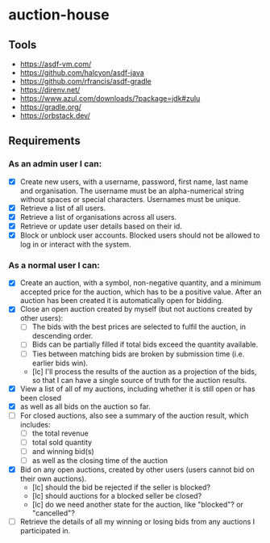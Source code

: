 # auction-house

## Tools

- https://asdf-vm.com/
- https://github.com/halcyon/asdf-java
- https://github.com/rfrancis/asdf-gradle
- https://direnv.net/
- https://www.azul.com/downloads/?package=jdk#zulu
- https://gradle.org/
- https://orbstack.dev/

## Requirements

### As an admin user I can:

- [x] Create new users, with a username, password, first name, last name and organisation. The username must be an alpha-numerical string without spaces or special characters. Usernames must be unique.
- [x] Retrieve a list of all users.
- [x] Retrieve a list of organisations across all users.
- [x] Retrieve or update user details based on their id.
- [x] Block or unblock user accounts. Blocked users should not be allowed to log in or interact with the system.

### As a normal user I can:

- [x] Create an auction, with a symbol, non-negative quantity, and a minimum accepted price for the auction, which has to be a positive value. After an auction has been created it is automatically open for bidding.
- [x] Close an open auction created by myself (but not auctions created by other users):
  - [ ] The bids with the best prices are selected to fulfil the auction, in descending order.
  - [ ] Bids can be partially filled if total bids exceed the quantity available.
  - [ ] Ties between matching bids are broken by submission time (i.e. earlier bids win).
  - [lc] I'll process the results of the auction as a projection of the bids, so that I can have a single source of truth for the auction results.
- [x] View a list of all of my auctions, including whether it is still open or has been closed
- [x] as well as all bids on the auction so far.
- [ ] For closed auctions, also see a summary of the auction result, which includes:
  - [ ] the total revenue
  - [ ] total sold quantity
  - [ ] and winning bid(s)
  - [ ] as well as the closing time of the auction
- [x] Bid on any open auctions, created by other users (users cannot bid on their own auctions).
  - [lc] should the bid be rejected if the seller is blocked?
  - [lc] should auctions for a blocked seller be closed?
  - [lc] do we need another state for the auction, like "blocked"? or "cancelled"?
- [ ] Retrieve the details of all my winning or losing bids from any auctions I participated in.
